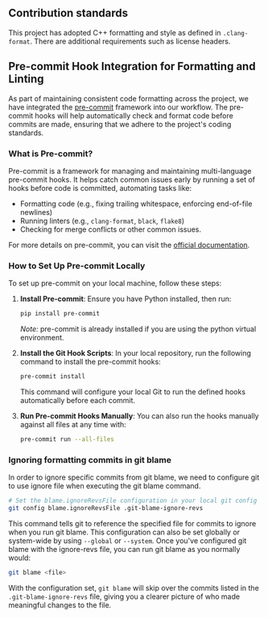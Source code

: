 ## Contribution standards
This project has adopted C++ formatting and style as defined in `.clang-format`.
There are additional requirements such as license headers.

## Pre-commit Hook Integration for Formatting and Linting

As part of maintaining consistent code formatting across the project, we have integrated the [pre-commit](https://pre-commit.com/) framework into our workflow. The pre-commit hooks will help automatically check and format code before commits are made, ensuring that we adhere to the project's coding standards.

### What is Pre-commit?

Pre-commit is a framework for managing and maintaining multi-language pre-commit hooks. It helps catch common issues early by running a set of hooks before code is committed, automating tasks like:

- Formatting code (e.g., fixing trailing whitespace, enforcing end-of-file newlines)
- Running linters (e.g., `clang-format`, `black`, `flake8`)
- Checking for merge conflicts or other common issues.

For more details on pre-commit, you can visit the [official documentation](https://pre-commit.com/).

### How to Set Up Pre-commit Locally

To set up pre-commit on your local machine, follow these steps:

1. **Install Pre-commit**:
   Ensure you have Python installed, then run:

   ```bash
   pip install pre-commit
   ```

   *Note:* pre-commit is already installed if you are using the python virtual environment.
2. **Install the Git Hook Scripts**:
   In your local repository, run the following command to install the pre-commit hooks:

   ```bash
   pre-commit install
   ```

   This command will configure your local Git to run the defined hooks automatically before each commit.
3. **Run Pre-commit Hooks Manually**:
   You can also run the hooks manually against all files at any time with:

   ```bash
   pre-commit run --all-files
   ```

### Ignoring formatting commits in git blame

In order to ignore specific commits from git blame, we need to configure git to use ignore file when executing the git blame command.

```bash
# Set the blame.ignoreRevsFile configuration in your local git config
git config blame.ignoreRevsFile .git-blame-ignore-revs
```

This command tells git to reference the specified file for commits to ignore when you run git blame. This configuration can also be set globally or system-wide by using `--global` or `--system`.
Once you've configured git blame with the ignore-revs file, you can run git blame as you normally would:

```bash
git blame <file>
```

With the configuration set, `git blame` will skip over the commits listed in the `.git-blame-ignore-revs` file, giving you a clearer picture of who made meaningful changes to the file.
